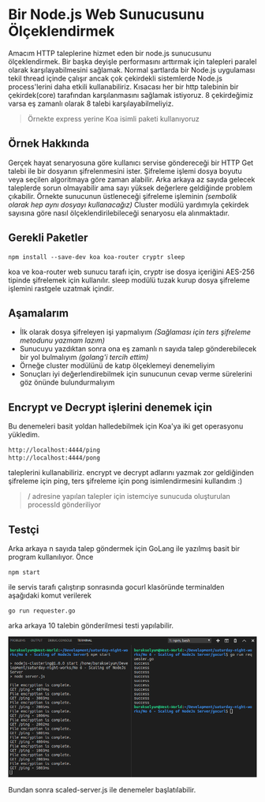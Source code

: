 # Bir Node.js Web Sunucusunu Ölçeklendirmek

Amacım HTTP taleplerine hizmet eden bir node.js sunucusunu ölçeklendirmek. Bir başka deyişle performasını arttırmak için talepleri paralel olarak karşılayabilmesini sağlamak. Normal şartlarda bir Node.js uygulaması tekil thread içinde çalışır ancak çok çekirdekli sistemlerde Node.js process'lerini daha etkili kullanabiliriz. Kısacası her bir http talebinin bir çekirdek(core) tarafından karşılanmasını sağlamak istiyoruz. 8 çekirdeğimiz varsa eş zamanlı olarak 8 talebi karşılayabilmeliyiz.

>Örnekte express yerine Koa isimli paketi kullanıyoruz

## Örnek Hakkında

Gerçek hayat senaryosuna göre kullanıcı servise göndereceği bir HTTP Get talebi ile bir dosyanın şifrelenmesini ister. Şifreleme işlemi dosya boyutu veya seçilen algoritmaya göre zaman alabilir. Arka arkaya az sayıda gelecek taleplerde sorun olmayabilir ama sayı yüksek değerlere geldiğinde problem çıkabilir. Örnekte sunucunun üstleneceği şifreleme işleminin _(sembolik olarak hep aynı dosyayı kullanacağız)_ Cluster modülü yardımıyla çekirdek sayısına göre nasıl ölçeklendirilebileceği senaryosu ela alınmaktadır.

## Gerekli Paketler

```
npm install --save-dev koa koa-router cryptr sleep
```

koa ve koa-router web sunucu tarafı için, cryptr ise dosya içeriğini AES-256 tipinde şifrelemek için kullanılır. sleep modülü tuzak kurup dosya şifreleme işlemini rastgele uzatmak içindir.

## Aşamalarım

- İlk olarak dosya şifreleyen işi yapmalıyım _(Sağlaması için ters şifreleme metodunu yazmam lazım)_
- Sunucuyu yazdıktan sonra ona eş zamanlı n sayıda talep gönderebilecek bir yol bulmalıyım _(golang'i tercih ettim)_
- Örneğe cluster modülünü de katıp ölçeklemeyi denemeliyim
- Sonuçları iyi değerlendirebilmek için sunucunun cevap verme sürelerini göz önünde bulundurmalıyım

## Encrypt ve Decrypt işlerini denemek için

Bu denemeleri basit yoldan halledebilmek için Koa'ya iki get operasyonu yükledim.

```
http://localhost:4444/ping
http://localhost:4444/pong
```

taleplerini kullanabiliriz. encrypt ve decrypt adlarını yazmak zor geldiğinden şifreleme için ping, ters şifreleme için pong isimlendirmesini kullandım :)

>/ adresine yapılan talepler için istemciye sunucuda oluşturulan processId gönderiliyor

## Testçi

Arka arkaya n sayıda talep göndermek için GoLang ile yazılmış basit bir program kullanılıyor. Önce

```
npm start
```

ile servis tarafı çalıştırıp sonrasında gocurl klasöründe terminalden aşağıdaki komut verilerek

```
go run requester.go
```

arka arkaya 10 talebin gönderilmesi testi yapılabilir. 

![credit_1.png](credit_1.png)

Bundan sonra scaled-server.js ile denemeler başlatılabilir.